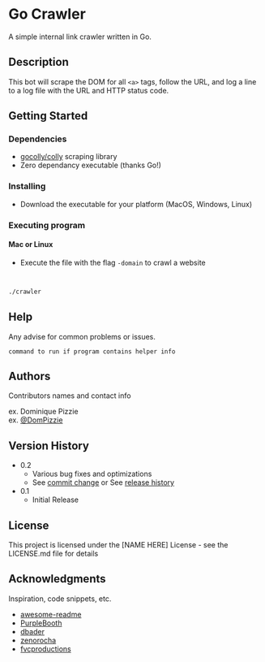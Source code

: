 # Go Crawler

A simple internal link crawler written in Go.

## Description

This bot will scrape the DOM for all `<a>` tags, follow the URL, and log a line to a log file with the URL and HTTP status code.

## Getting Started

### Dependencies

* [gocolly/colly](https://github.com/gocolly/colly) scraping library
* Zero dependancy executable (thanks Go!)

### Installing

* Download the executable for your platform (MacOS, Windows, Linux)

### Executing program

#### Mac or Linux

* Execute the file with the flag `-domain` to crawl a website
```bash


./crawler
```

## Help

Any advise for common problems or issues.
```
command to run if program contains helper info
```

## Authors

Contributors names and contact info

ex. Dominique Pizzie  
ex. [@DomPizzie](https://twitter.com/dompizzie)

## Version History

* 0.2
    * Various bug fixes and optimizations
    * See [commit change]() or See [release history]()
* 0.1
    * Initial Release

## License

This project is licensed under the [NAME HERE] License - see the LICENSE.md file for details

## Acknowledgments

Inspiration, code snippets, etc.
* [awesome-readme](https://github.com/matiassingers/awesome-readme)
* [PurpleBooth](https://gist.github.com/PurpleBooth/109311bb0361f32d87a2)
* [dbader](https://github.com/dbader/readme-template)
* [zenorocha](https://gist.github.com/zenorocha/4526327)
* [fvcproductions](https://gist.github.com/fvcproductions/1bfc2d4aecb01a834b46)